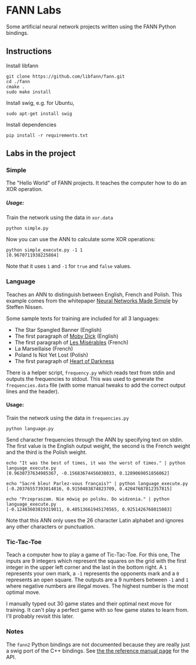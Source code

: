 # FANN Labs
Some artificial neural network projects written using the FANN Python bindings.

## Instructions

Install libfann

    git clone https://github.com/libfann/fann.git
    cd ./fann
    cmake .
    sudo make install

Install swig, e.g. for Ubuntu,

    sudo apt-get install swig

Install dependencies

    pip install -r requirements.txt


## Labs in the project

### Simple
The "Hello World" of FANN projects. It teaches the computer how to do an XOR
operation.

##### Usage:
Train the network using the data in `xor.data`

    python simple.py

Now you can use the ANN to calculate some XOR operations:

    python simple_execute.py -1 1
    [0.9670711938225884]

Note that it uses `1` and `-1` for `true` and `false` values.

### Language
Teaches an ANN to distinguish between English, French and Polish. This example
comes from the whitepaper [Neural Networks Made Simple](http://fann.sourceforge.net/fann_en.pdf)
by Steffen Nissen.

Some sample texts for training are included for all 3 languages:

* The Star Spangled Banner (English)
* The first paragraph of [Moby Dick](http://americanliterature.com/author/herman-melville/book/moby-dick-or-the-whale/chapter-1-loomings) (English)
* The first paragraph of [Les Misérables](http://www.gutenberg.org/ebooks/17489) (French)
* La Marseillaise (French)
* Poland Is Not Yet Lost (Polish)
* The first paragraph of [Heart of Darkness](http://wolnelektury.pl/katalog/lektura/conrad-jadro-ciemnosci.html)

There is a helper script, `frequency.py` which reads text from stdin and outputs
the frequencies to stdout.  This was used to generate the `frequencies.data` file
(with some manual tweaks to add the correct output lines and the header).

#### Usage:
Train the network using the data in `frequencies.py`

    python language.py

Send character frequencies through the ANN by specifying text on stdin. The first value is the English output weight, the second is the French weight and the third is the Polish weight.

    echo "It was the best of times, it was the worst of times." | python language_execute.py
    [0.9630737634985367, -0.15683674456038033, 0.1289069051856062]

    echo "Sacré bleu! Parlez-vous français?" | python language_execute.py
    [-0.20376557393014816, 0.9150483874823709, 0.42047687812357815]

    echo "Przepraszam. Nie mówię po polsku. Do widzenia." | python language_execute.py
    [-0.12483603819319011, 0.40513661945170565, 0.9251426768015083]

Note that this ANN only uses the 26 character Latin alphabet and ignores any other characters or punctuation.

### Tic-Tac-Toe
Teach a computer how to play a game of Tic-Tac-Toe. For this one, The inputs are 9 integers which represent the
squares on the grid with the first integer in the upper left corner and the last in the bottom right. A `1` represents
your own mark, a `-1` represents the opponents mark and a `0` represents an open square. The outputs are a 9 numbers between `-1` and `1` where
negative numbers are illegal moves. The highest number is the most optimal
move.

I manually typed out 30 game states and their optimal next move for training. It can't play a perfect game with so few game states to learn from. I'll probably revisit this later.

### Notes
The `fann2` Python bindings are not documented because they are really just a
swig port of the C++ bindings.  See [the the reference manual page](http://leenissen.dk/fann/html/files/fann_cpp-h.html) for the API.
